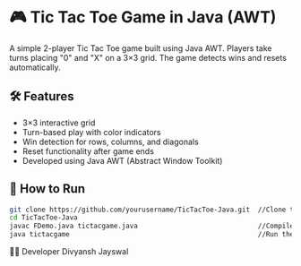 # 🎮 Tic Tac Toe Game in Java (AWT)

A simple 2-player Tic Tac Toe game built using Java AWT. Players take turns placing "0" and "X" on a 3×3 grid. The game detects wins and resets automatically.

## 🛠 Features
- 3×3 interactive grid
- Turn-based play with color indicators
- Win detection for rows, columns, and diagonals
- Reset functionality after game ends
- Developed using Java AWT (Abstract Window Toolkit)
  
## 🚀 How to Run
   ```bash
   git clone https://github.com/yourusername/TicTacToe-Java.git  //Clone the repository
   cd TicTacToe-Java                                               
   javac FDemo.java tictacgame.java                              //Compile the Java files
   java tictacgame                                               //Run the game
   ```
👨‍💻 Developer Divyansh Jayswal 

   
